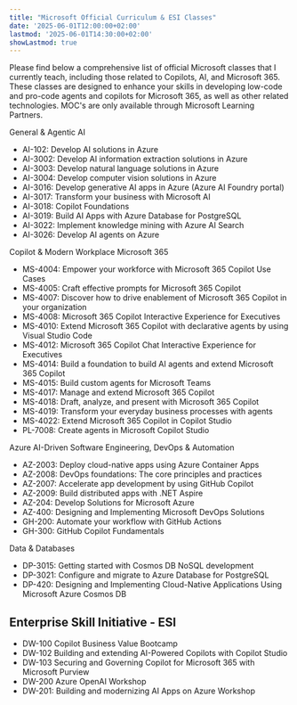 ```yaml
---
title: "Microsoft Official Curriculum & ESI Classes"
date: '2025-06-01T12:00:00+02:00'
lastmod: '2025-06-01T14:30:00+02:00'
showLastmod: true
---
```


Please find below a comprehensive list of official Microsoft classes that I currently teach, including those related to Copilots, AI, and Microsoft 365. These classes are designed to enhance your skills in developing low-code and pro-code agents and copilots for Microsoft 365, as well as other related technologies. MOC's are only available through Microsoft Learning Partners.

General & Agentic AI

- AI-102: Develop AI solutions in Azure
- AI-3002: Develop AI information extraction solutions in Azure
- AI-3003: Develop natural language solutions in Azure
- AI-3004: Develop computer vision solutions in Azure
- AI-3016: Develop generative AI apps in Azure (Azure AI Foundry portal)
- AI-3017: Transform your business with Microsoft AI
- AI-3018: Copilot Foundations
- AI-3019: Build AI Apps with Azure Database for PostgreSQL
- AI-3022: Implement knowledge mining with Azure AI Search
- AI-3026: Develop AI agents on Azure

Copilot & Modern Workplace Microsoft 365

- MS-4004: Empower your workforce with Microsoft 365 Copilot Use Cases
- MS-4005: Craft effective prompts for Microsoft 365 Copilot
- MS-4007: Discover how to drive enablement of Microsoft 365 Copilot in your organization
- MS-4008: Microsoft 365 Copilot Interactive Experience for Executives
- MS-4010: Extend Microsoft 365 Copilot with declarative agents by using Visual Studio Code
- MS-4012: Microsoft 365 Copilot Chat Interactive Experience for Executives
- MS-4014: Build a foundation to build AI agents and extend Microsoft 365 Copilot
- MS-4015: Build custom agents for Microsoft Teams
- MS-4017: Manage and extend Microsoft 365 Copilot
- MS-4018: Draft, analyze, and present with Microsoft 365 Copilot
- MS-4019: Transform your everyday business processes with agents
- MS-4022: Extend Microsoft 365 Copilot in Copilot Studio
- PL-7008: Create agents in Microsoft Copilot Studio

Azure AI-Driven Software Engineering, DevOps & Automation

- AZ-2003: Deploy cloud-native apps using Azure Container Apps
- AZ-2008: DevOps foundations: The core principles and practices
- AZ-2007: Accelerate app development by using GitHub Copilot
- AZ-2009: Build distributed apps with .NET Aspire
- AZ-204: Develop Solutions for Microsoft Azure
- AZ-400: Designing and Implementing Microsoft DevOps Solutions
- GH-200: Automate your workflow with GitHub Actions
- GH-300: GitHub Copilot Fundamentals

Data & Databases

- DP-3015: Getting started with Cosmos DB NoSQL development
- DP-3021: Configure and migrate to Azure Database for PostgreSQL
- DP-420: Designing and Implementing Cloud-Native Applications Using Microsoft Azure Cosmos DB

## Enterprise Skill Initiative - ESI

- DW-100 Copilot Business Value Bootcamp
- DW-102 Building and extending AI-Powered Copilots with Copilot Studio
- DW-103 Securing and Governing Copilot for Microsoft 365 with Microsoft Purview
- DW-200 Azure OpenAI Workshop
- DW-201: Building and modernizing AI Apps on Azure Workshop
